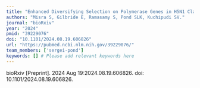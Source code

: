```yaml
---
title: "Enhanced Diversifying Selection on Polymerase Genes in H5N1 Clade 2.3.4.4b: A Key Driver of Altered Species Tropism and Host Range Expansion"
authors: "Misra S, Gilbride E, Ramasamy S, Pond SLK, Kuchipudi SV."
journal: "bioRxiv"
year: "2024"
pmid: "39229076"
doi: "10.1101/2024.08.19.606826"
url: "https://pubmed.ncbi.nlm.nih.gov/39229076/"
team_members: ['sergei-pond']
keywords: [] # Please add relevant keywords here
---
```

bioRxiv [Preprint]. 2024 Aug 19:2024.08.19.606826. doi: 10.1101/2024.08.19.606826.